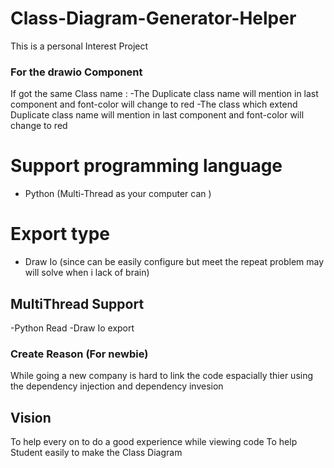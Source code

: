 # Class-Diagram-Generator-Helper
This is a personal Interest Project

### For the drawio Component
If got the same Class name :
-The Duplicate class name will mention in last component and font-color will change to red
-The class which extend Duplicate class name will mention in last component and font-color will change to red

# Support programming language
- Python (Multi-Thread as your computer can )

# Export type
- Draw Io (since can be easily configure but meet the repeat problem may will solve when i lack of brain)

## MultiThread Support
-Python Read
-Draw Io export

### Create Reason (For newbie)
While going a new company is hard to link the code espacially thier using the dependency injection and dependency invesion

## Vision
To help every on to do a good experience while viewing code
To help Student easily to make the Class Diagram
